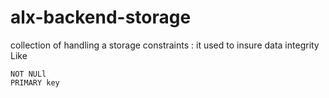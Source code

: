 # alx-backend-storage
collection of handling a storage
constraints : it used to insure data integrity Like 
```mysql
NOT NULl
PRIMARY key
```
